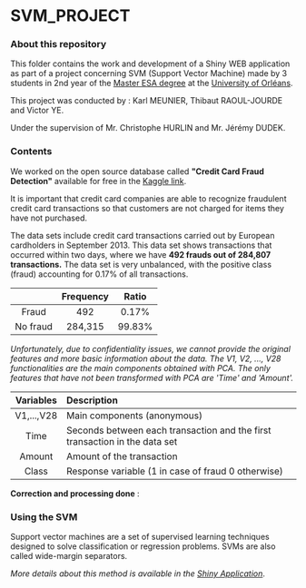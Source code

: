 # SVM_PROJECT

<h3>About this repository</h3>

This folder contains the work and development of a Shiny WEB application as part of a project concerning SVM (Support Vector Machine) made by 3 students in 2nd year of the <a href="http://www.univ-orleans.fr/deg/masters/ESA/">Master ESA degree</a> at the <a href="http://www.univ-orleans.fr/fr/deg">University of Orléans</a>.

This project was conducted by : Karl MEUNIER, Thibaut RAOUL-JOURDE and Victor YE.

Under the supervision of Mr. Christophe HURLIN and Mr. Jérémy DUDEK.

<h3>Contents</h3>

<p>
We worked on the open source database called <strong>"Credit Card Fraud Detection"</strong> available for free in the <a href="https://www.kaggle.com/janiobachmann/credit-fraud-dealing-with-imbalanced-datasets">Kaggle link</a>.</p>


It is important that credit card companies are able to recognize fraudulent credit card transactions so that customers are not charged for items they have not purchased.

<p>
The data sets include credit card transactions carried out by European cardholders in September 2013.
This data set shows transactions that occurred within two days, where we have <strong>492 frauds out of 284,807 transactions.</strong>
The data set is very unbalanced, with the positive class (fraud) accounting for 0.17% of all transactions.</p>

|            | Frequency |   Ratio     |
|:----------:|:---------:|:-----------:|
| Fraud      |    492    | 0.17%       |
| No fraud   | 284,315    | 99.83%      |

<i>Unfortunately, due to confidentiality issues, we cannot provide the original features and more basic information about the data. The V1, V2, ..., V28 functionalities are the main components obtained with PCA. The only features that have not been transformed with PCA are 'Time' and 'Amount'.</i>


| Variables       | Description |
|:---------------:|:---------------------------------------------------------------------------|
| V1,...,V28      | Main components (anonymous)                                                |
| Time            | Seconds between each transaction and the first transaction in the data set |
| Amount          | Amount of the transaction                                                  |
| Class           | Response variable (1 in case of fraud 0 otherwise)                         |

<strong>Correction and processing done</strong> :


<h3>Using the SVM</h3>
Support vector machines are a set of supervised learning techniques designed to solve classification or regression problems. SVMs are also called wide-margin separators.
<p>
<i>More details about this method is available in the <a href="https://esas.shinyapps.io/SVM_PROJECT/">Shiny Application</a></i>.</p>
